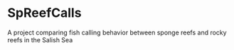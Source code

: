# SpReefCalls
A project comparing fish calling behavior between sponge reefs and rocky reefs in the Salish Sea
